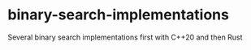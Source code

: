 # binary-search-implementations
Several binary search implementations first with C++20 and then Rust
